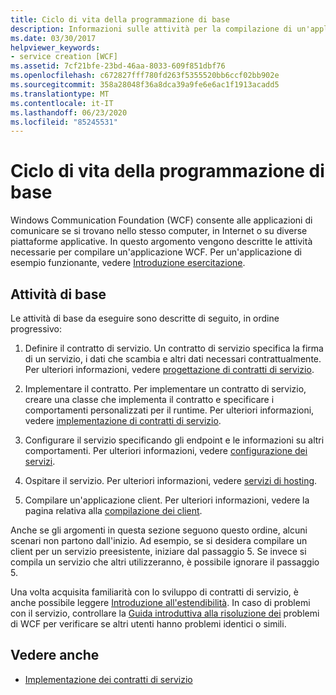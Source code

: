 ```yaml
---
title: Ciclo di vita della programmazione di base
description: Informazioni sulle attività per la compilazione di un'applicazione WCF. WCF consente alle app di comunicare sullo stesso computer, su reti o su diverse piattaforme applicative.
ms.date: 03/30/2017
helpviewer_keywords:
- service creation [WCF]
ms.assetid: 7cf21bfe-23bd-46aa-8033-609f851dbf76
ms.openlocfilehash: c672827fff780fd263f5355520bb6ccf02bb902e
ms.sourcegitcommit: 358a28048f36a8dca39a9fe6e6ac1f1913acadd5
ms.translationtype: MT
ms.contentlocale: it-IT
ms.lasthandoff: 06/23/2020
ms.locfileid: "85245531"
---
```

# <a name="basic-programming-lifecycle"></a>Ciclo di vita della programmazione di base
Windows Communication Foundation (WCF) consente alle applicazioni di comunicare se si trovano nello stesso computer, in Internet o su diverse piattaforme applicative. In questo argomento vengono descritte le attività necessarie per compilare un'applicazione WCF. Per un'applicazione di esempio funzionante, vedere [Introduzione esercitazione](getting-started-tutorial.md).  
  
## <a name="the-basic-tasks"></a>Attività di base  
 Le attività di base da eseguire sono descritte di seguito, in ordine progressivo:  
  
1. Definire il contratto di servizio. Un contratto di servizio specifica la firma di un servizio, i dati che scambia e altri dati necessari contrattualmente. Per ulteriori informazioni, vedere [progettazione di contratti di servizio](designing-service-contracts.md).  
  
2. Implementare il contratto. Per implementare un contratto di servizio, creare una classe che implementa il contratto e specificare i comportamenti personalizzati per il runtime. Per ulteriori informazioni, vedere [implementazione di contratti di servizio](implementing-service-contracts.md).  
  
3. Configurare il servizio specificando gli endpoint e le informazioni su altri comportamenti. Per ulteriori informazioni, vedere [configurazione dei servizi](configuring-services.md).  
  
4. Ospitare il servizio. Per ulteriori informazioni, vedere [servizi di hosting](hosting-services.md).  
  
5. Compilare un'applicazione client. Per ulteriori informazioni, vedere la pagina relativa alla [compilazione dei client](building-clients.md).  
  
 Anche se gli argomenti in questa sezione seguono questo ordine, alcuni scenari non partono dall'inizio. Ad esempio, se si desidera compilare un client per un servizio preesistente, iniziare dal passaggio 5. Se invece si compila un servizio che altri utilizzeranno, è possibile ignorare il passaggio 5.  
  
 Una volta acquisita familiarità con lo sviluppo di contratti di servizio, è anche possibile leggere [Introduzione all'estendibilità](introduction-to-extensibility.md). In caso di problemi con il servizio, controllare la [Guida introduttiva alla risoluzione dei](wcf-troubleshooting-quickstart.md) problemi di WCF per verificare se altri utenti hanno problemi identici o simili.  
  
## <a name="see-also"></a>Vedere anche

- [Implementazione dei contratti di servizio](implementing-service-contracts.md)
